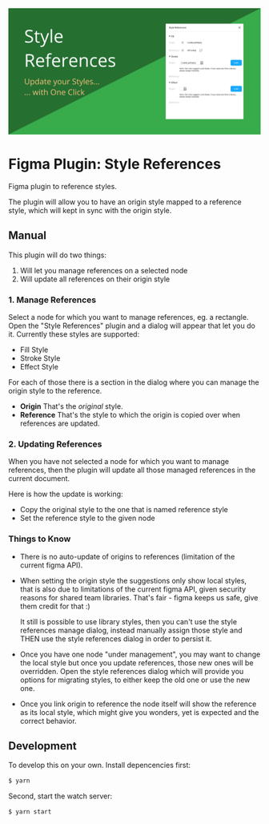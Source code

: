 <img src="assets/artwork.png">

# Figma Plugin: Style References

Figma plugin to reference styles.

The plugin will allow you to have an origin style mapped to a reference style,
which will kept in sync with the origin style.

## Manual

This plugin will do two things:

1. Will let you manage references on a selected node
2. Will update all references on their origin style

### 1. Manage References

Select a node for which you want to manage references, eg. a rectangle. Open the
"Style References" plugin and a dialog will appear that let you do it. Currently
these styles are supported:

- Fill Style
- Stroke Style
- Effect Style

For each of those there is a section in the dialog where you can manage the
origin style to the reference.

- **Origin** That's the _original_ style.
- **Reference** That's the style to which the origin is copied over when
  references are updated.

### 2. Updating References

When you have not selected a node for which you want to manage references, then
the plugin will update all those managed references in the current document.

Here is how the update is working:

- Copy the original style to the one that is named reference style
- Set the reference style to the given node

### Things to Know

- There is no auto-update of origins to references (limitation of the current
  figma API).

- When setting the origin style the suggestions only show local styles, that is
  also due to limitations of the current figma API, given security reasons for
  shared team libraries. That's fair - figma keeps us safe, give them credit for
  that :)

  It still is possible to use library styles, then you can't use the style
  references manage dialog, instead manually assign those style and THEN use the
  style references dialog in order to persist it.

- Once you have one node "under management", you may want to change the local
  style but once you update references, those new ones will be overridden. Open
  the style references dialog which will provide you options for migrating
  styles, to either keep the old one or use the new one.

- Once you link origin to reference the node itself will show the reference as
  its local style, which might give you wonders, yet is expected and the correct behavior.

## Development

To develop this on your own. Install depencencies first:

```bash
$ yarn
```

Second, start the watch server:

```bash
$ yarn start
```
